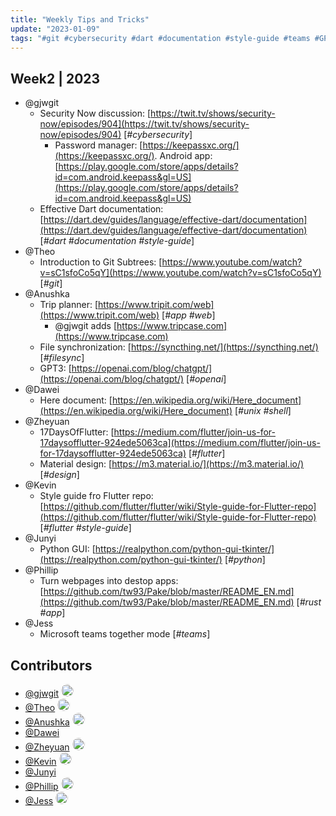 ```yaml
---
title: "Weekly Tips and Tricks"
update: "2023-01-09"
tags: "#git #cybersecurity #dart #documentation #style-guide #teams #GPT #openai #app #web #filesync #unix #shell #flutter #design #python #rust"
---
```


## Week2 | 2023

- @gjwgit
  - Security Now discussion: [https://twit.tv/shows/security-now/episodes/904](https://twit.tv/shows/security-now/episodes/904) [_#cybersecurity_]
    - Password manager: [https://keepassxc.org/](https://keepassxc.org/). Android app: [https://play.google.com/store/apps/details?id=com.android.keepass&gl=US](https://play.google.com/store/apps/details?id=com.android.keepass&gl=US)
  - Effective Dart documentation: [https://dart.dev/guides/language/effective-dart/documentation](https://dart.dev/guides/language/effective-dart/documentation) [_#dart #documentation #style-guide_]
- @Theo
  - Introduction to Git Subtrees: [https://www.youtube.com/watch?v=sC1sfoCo5qY](https://www.youtube.com/watch?v=sC1sfoCo5qY) [_#git_]
- @Anushka
  - Trip planner: [https://www.tripit.com/web](https://www.tripit.com/web) [_#app #web_]
    - @gjwgit adds [https://www.tripcase.com](https://www.tripcase.com)
  - File synchronization: [https://syncthing.net/](https://syncthing.net/) [_#filesync_]
  - GPT3: [https://openai.com/blog/chatgpt/](https://openai.com/blog/chatgpt/) [_#openai_]
- @Dawei
  - Here document: [https://en.wikipedia.org/wiki/Here_document](https://en.wikipedia.org/wiki/Here_document) [_#unix #shell_]
- @Zheyuan
  - 17DaysOfFlutter: [https://medium.com/flutter/join-us-for-17daysofflutter-924ede5063ca](https://medium.com/flutter/join-us-for-17daysofflutter-924ede5063ca) [_#flutter_]
  - Material design: [https://m3.material.io/](https://m3.material.io/) [_#design_]
- @Kevin
  - Style guide fro Flutter repo: [https://github.com/flutter/flutter/wiki/Style-guide-for-Flutter-repo](https://github.com/flutter/flutter/wiki/Style-guide-for-Flutter-repo) [_#flutter #style-guide_]
- @Junyi
  - Python GUI: [https://realpython.com/python-gui-tkinter/](https://realpython.com/python-gui-tkinter/) [_#python_]
- @Phillip
  - Turn webpages into destop apps: [https://github.com/tw93/Pake/blob/master/README_EN.md](https://github.com/tw93/Pake/blob/master/README_EN.md) [_#rust #app_]
- @Jess
  - Microsoft teams together mode [_#teams_]

## Contributors

- [@gjwgit](https://github.com/gjwgit) <img style="border-radius: 50%;" class="avatar avatar-user" src="https://avatars.githubusercontent.com/u/1681429?s=70&amp;v=4" alt="@gjwgit" width="20" height="20">
- [@Theo](https://github.com/7h30x) <img style="border-radius: 50%;" src="https://avatars.githubusercontent.com/u/12667817?s=70&amp;v=4" alt="@7h30x" width="20" height="20">
- [@Anushka](https://github.com/anushkavidanage) <img style="border-radius: 50%;" src="https://avatars.githubusercontent.com/u/81279146?s=70&amp;v=4" alt="@anushkavidanage" width="20" height="">
- [@Dawei](https://github.com/cdawei)
- [@Zheyuan](https://github.com/Zheyuan-Robert-Xu) <img style="border-radius: 50%;" src="https://avatars.githubusercontent.com/u/79696631?s=70&amp;v=4" alt="@Zheyuan-Robert-Xu" width="20" height="20">
- [@Kevin](https://github.com/junhaow1) <img style="border-radius: 50%;" src="https://avatars.githubusercontent.com/u/37771259?s=70&amp;v=4" alt="@junhaow1" width="20" height="20">
- [@Junyi](https://github.com/menjunyi)
- [@Phillip](https://github.com/tian3rd) <img style="border-radius: 50%;" src="https://avatars.githubusercontent.com/u/53327512?s=70&amp;v=4" alt="@tian3rd" width="20" height="20">
- [@Jess](https://github.com/jesscmoore) <img style="border-radius: 50%;" src="https://avatars.githubusercontent.com/u/5244819?s=70&amp;v=4" alt="@jesscmoore" width="20" height="20">
